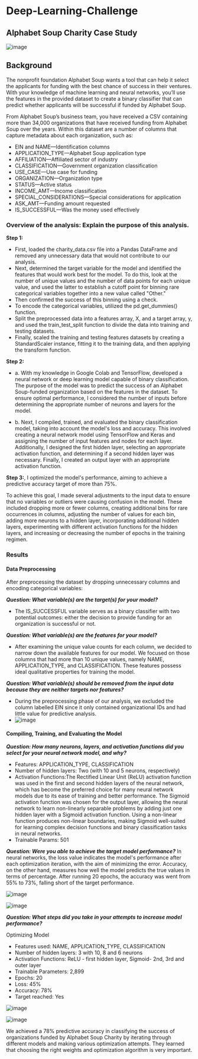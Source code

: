 # Deep-Learning-Challenge 
## Alphabet Soup Charity Case Study

![image](https://miro.medium.com/v2/resize:fit:786/format:webp/1*pj58UJEa3eRyf-3c502N6w.jpeg)


## Background

The nonprofit foundation Alphabet Soup wants a tool that can help it select the applicants for funding with the best chance of success in their ventures. With your knowledge of machine learning and neural networks, you’ll use the features in the provided dataset to create a binary classifier that can predict whether applicants will be successful if funded by Alphabet Soup.


From Alphabet Soup’s business team, you have received a CSV containing more than 34,000 organizations that have received funding from Alphabet Soup over the years. Within this dataset are a number of columns that capture metadata about each organization, such as:

* EIN and NAME—Identification columns
* APPLICATION_TYPE—Alphabet Soup application type
* AFFILIATION—Affiliated sector of industry
* CLASSIFICATION—Government organization classification
* USE_CASE—Use case for funding
* ORGANIZATION—Organization type
* STATUS—Active status
* INCOME_AMT—Income classification
* SPECIAL_CONSIDERATIONS—Special considerations for application
* ASK_AMT—Funding amount requested
* IS_SUCCESSFUL—Was the money used effectively


### Overview of the analysis: Explain the purpose of this analysis.

**Step 1:** 

* First, loaded the charity_data.csv file into a Pandas DataFrame and removed any unnecessary data that would not contribute to our analysis. 
* Next,  determined the target variable for the model and identified the features that would work best for the model. To do this, look at the number of unique values and the number of data points for each unique value, and used the latter to establish a cutoff point for binning rare categorical variables together into a new value called "Other." 
* Then confirmed the success of this binning using a check.
* To encode the categorical variables,  utilized the pd.get_dummies() function. 
* Split the preprocessed data into a features array, X, and a target array, y, and used the train_test_split function to divide the data into training and testing datasets.
* Finally, scaled the training and testing features datasets by creating a StandardScaler instance, fitting it to the training data, and then applying the transform function.

**Step 2:**

* a. With my knowledge in Google Colab and TensorFlow, developed a neural network or deep learning model capable of binary classification. The purpose of the model was to predict the success of an Alphabet Soup-funded organization based on the features in the dataset. To ensure optimal performance, I considered the number of inputs before determining the appropriate number of neurons and layers for the model.

* b. Next, I compiled, trained, and evaluated the binary classification model, taking into account the model's loss and accuracy. This involved creating a neural network model using TensorFlow and Keras and assigning the number of input features and nodes for each layer. Additionally, I designed the first hidden layer, selecting an appropriate activation function, and determining if a second hidden layer was necessary. Finally, I created an output layer with an appropriate activation function.


**Step 3:**, I optimized the model's performance, aiming to achieve a predictive accuracy target of more than 75%.

To achieve this goal, I made several adjustments to the input data to ensure that no variables or outliers were causing confusion in the model. These included dropping more or fewer columns, creating additional bins for rare occurrences in columns, adjusting the number of values for each bin, adding more neurons to a hidden layer, incorporating additional hidden layers, experimenting with different activation functions for the hidden layers, and increasing or decreasing the number of epochs in the training regimen.


### Results

#### Data Preprocessing

After preprocessing the dataset by dropping unnecessary columns and encoding categorical variables:

*__Question: What variable(s) are the target(s) for your model?__* 
* The IS_SUCCESSFUL variable serves as a binary classifier with two potential outcomes: either the decision to provide funding for an organization is successful or not.


*__Question: What variable(s) are the features for your model?__*
* After examining the unique value counts for each column, we decided to narrow down the available features for our model. We focused on those columns that had more than 10 unique values, namely NAME, APPLICATION_TYPE, and CLASSIFICATION. These features possess ideal qualitative properties for training the model.


*__Question: What variable(s) should be removed from the input data because they are neither targets nor features?__*
* During the preprocessing phase of our analysis, we excluded the column labelled EIN since it only contained organizational IDs and had little value for predictive analysis.
* ![image](https://user-images.githubusercontent.com/116124534/229928292-64f9a627-fcbe-4b24-a2c8-7987cc74eaf2.png)

#### Compiling, Training, and Evaluating the Model

*__Question: How many neurons, layers, and activation functions did you select for your neural network model, and why?__*
* Features: APPLICATION_TYPE, CLASSIFICATION
* Number of hidden layers: Two (with 10 and 5 neurons, respectively)
* Activation Functions:The Rectified Linear Unit (ReLU) activation function was used in the first and second hidden layers of the neural network, which has become the preferred choice for many neural network models due to its ease of training and better performance. The Sigmoid activation function was chosen for the output layer, allowing the neural network to learn non-linearly separable problems by adding just one hidden layer with a Sigmoid activation function. Using a non-linear function produces non-linear boundaries, making Sigmoid well-suited for learning complex decision functions and binary classification tasks in neural networks.
* Trainable Params: 501

*__Question: Were you able to achieve the target model performance?__*
In neural networks, the loss value indicates the model's performance after each optimization iteration, with the aim of minimizing the error. Accuracy, on the other hand, measures how well the model predicts the true values in terms of percentage. After running 20 epochs, the accuracy was went from 55% to 73%, falling short of the target performance.

![image](https://user-images.githubusercontent.com/116124534/229932438-187d7e9b-9009-4a17-b73b-40bc93c5f6d3.png)

![image](https://user-images.githubusercontent.com/116124534/229932647-f8ac70ad-de0b-4817-b61b-44608fe9d6eb.png)


*__Question: What steps did you take in your attempts to increase model performance?__*

Optimizing Model

* Features used: NAME, APPLICATION_TYPE, CLASSIFICATION
* Number of hidden layers: 3 with 10, 8 and 6 neurons
* Activation Functions: ReLU - first hidden layer, Sigmoid- 2nd, 3rd and outer layer
* Trainable Parameters: 2,899
* Epochs: 20
* Loss: 45%
* Accuracy: 78%
* Target reached: Yes

![image](https://user-images.githubusercontent.com/116124534/229933425-9a6aa744-6552-4288-a682-c5ac043a39e6.png)

![image](https://user-images.githubusercontent.com/116124534/229933552-749ee34c-d37b-49fb-b393-d9095dd83c2e.png)

We achieved a 78% predictive accuracy in classifying the success of organizations funded by Alphabet Soup Charity by iterating through different models and making various optimization attempts. They learned that choosing the right weights and optimization algorithm is very important.
